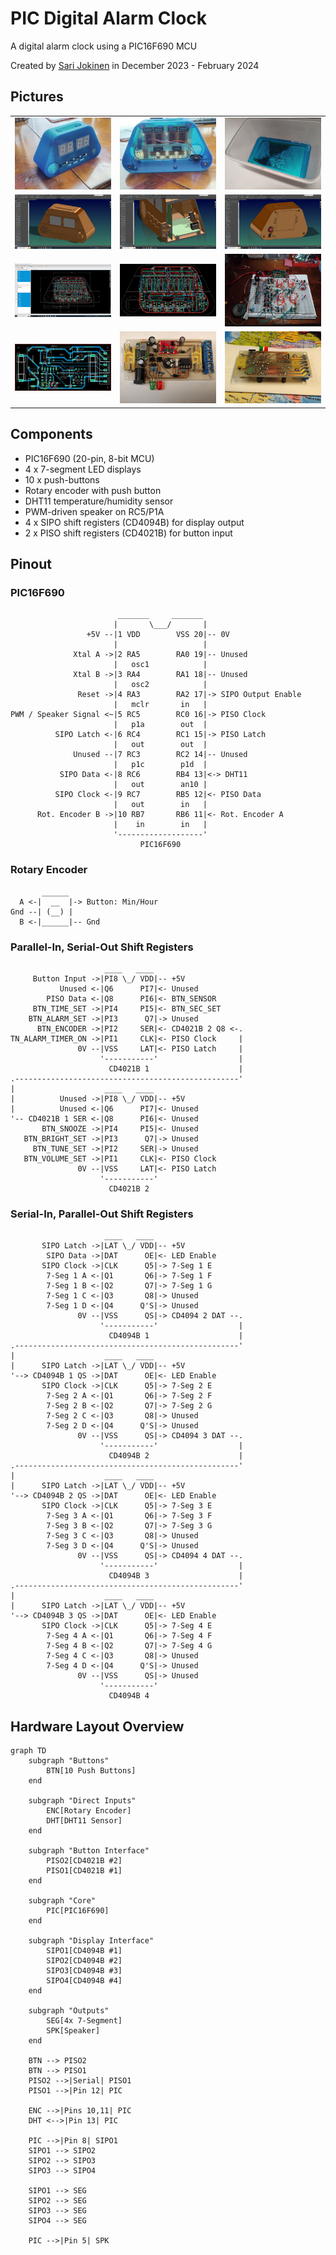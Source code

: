 # PIC Digital Alarm Clock

A digital alarm clock using a PIC16F690 MCU

Created by [Sari Jokinen](https://github.com/sarix1) in December 2023 - February 2024

## Pictures

<table>
  <tr>
    <td><a href="img/case1.jpg"><img src="img/case1.jpg" width="200"></a></td>
    <td><a href="img/case2.jpg"><img src="img/case2.jpg" width="200"></a></td>
    <td><a href="img/board-pcb1.jpg"><img src="img/board-pcb1.jpg" width="200"></a></td>
  </tr>
  <tr>
    <td><a href="img/case-cad1.jpg"><img src="img/case-cad1.jpg" width="200"></a></td>
    <td><a href="img/case-cad2.jpg"><img src="img/case-cad2.jpg" width="200"></a></td>
    <td><a href="img/case-cad3.jpg"><img src="img/case-cad3.jpg" width="200"></a></td>
  </tr>
  <tr>
    <td><a href="img/board-cad1.jpg"><img src="img/board-cad1.jpg" width="200"></a></td>
    <td><a href="img/board-cad2.jpg"><img src="img/board-cad2.jpg" width="200"></a></td>
    <td><a href="img/prototype.jpg"><img src="img/prototype.jpg" width="200"></a></td>
  </tr>
  <tr>
    <td><a href="img/supply-cad.jpg"><img src="img/supply-cad.jpg" width="200"></a></td>
    <td><a href="img/supply-pcb1.jpg"><img src="img/supply-pcb1.jpg" width="200"></a></td>
    <td><a href="img/supply-pcb2.jpg"><img src="img/supply-pcb2.jpg" width="200"></a></td>
  </tr>
</table>

## Components

- PIC16F690 (20-pin, 8-bit MCU)
- 4 x 7-segment LED displays
- 10 x push-buttons
- Rotary encoder with push button
- DHT11 temperature/humidity sensor
- PWM-driven speaker on RC5/P1A
- 4 x SIPO shift registers (CD4094B) for display output
- 2 x PISO shift registers (CD4021B) for button input

## Pinout

### PIC16F690

```
                        _______     _______
                       |       \___/       |
                 +5V --|1 VDD        VSS 20|-- 0V
                       |                   |
              Xtal A ->|2 RA5        RA0 19|-- Unused
                       |   osc1            |
              Xtal B ->|3 RA4        RA1 18|-- Unused
                       |   osc2            |
               Reset ->|4 RA3        RA2 17|-> SIPO Output Enable
                       |   mclr       in   |
PWM / Speaker Signal <~|5 RC5        RC0 16|-> PISO Clock
                       |   p1a        out  |
          SIPO Latch <-|6 RC4        RC1 15|-> PISO Latch
                       |   out        out  |
              Unused --|7 RC3        RC2 14|-- Unused
                       |   p1c        p1d  |
           SIPO Data <-|8 RC6        RB4 13|<-> DHT11
                       |   out        an10 |
          SIPO Clock <-|9 RC7        RB5 12|<- PISO Data
                       |   out        in   |
      Rot. Encoder B ->|10 RB7       RB6 11|<- Rot. Encoder A
                       |    in        in   |
                       '-------------------'
                             PIC16F690
```

### Rotary Encoder
```
       ______    
  A <-|  __  |-> Button: Min/Hour
Gnd --| (__) |
  B <-|______|-- Gnd
```

### Parallel-In, Serial-Out Shift Registers
```
                     ____   ____
     Button Input ->|PI8 \_/ VDD|-- +5V
           Unused <-|Q6      PI7|<- Unused 
        PISO Data <-|Q8      PI6|<- BTN_SENSOR
     BTN_TIME_SET ->|PI4     PI5|<- BTN_SEC_SET
    BTN_ALARM_SET ->|PI3      Q7|-> Unused
      BTN_ENCODER ->|PI2     SER|<- CD4021B 2 Q8 <-.
TN_ALARM_TIMER_ON ->|PI1     CLK|<- PISO Clock     |
               0V --|VSS     LAT|<- PISO Latch     |
                    '-----------'                  |
                      CD4021B 1                    |
.--------------------------------------------------'
|                    ____   ____
|          Unused ->|PI8 \_/ VDD|-- +5V
|          Unused <-|Q6      PI7|<- Unused
'-- CD4021B 1 SER <-|Q8      PI6|<- Unused
       BTN_SNOOZE ->|PI4     PI5|<- Unused
   BTN_BRIGHT_SET ->|PI3      Q7|-> Unused
     BTN_TUNE_SET ->|PI2     SER|-> Unused
   BTN_VOLUME_SET ->|PI1     CLK|<- PISO Clock
               0V --|VSS     LAT|<- PISO Latch
                    '-----------'
                      CD4021B 2
```

### Serial-In, Parallel-Out Shift Registers
```
                     ____   ____
       SIPO Latch ->|LAT \_/ VDD|-- +5V
        SIPO Data ->|DAT      OE|<- LED Enable
       SIPO Clock ->|CLK      Q5|-> 7-Seg 1 E
        7-Seg 1 A <-|Q1       Q6|-> 7-Seg 1 F
        7-Seg 1 B <-|Q2       Q7|-> 7-Seg 1 G
        7-Seg 1 C <-|Q3       Q8|-> Unused
        7-Seg 1 D <-|Q4      Q'S|-> Unused
               0V --|VSS      QS|-> CD4094 2 DAT --.
                    '-----------'                  |
                      CD4094B 1                    |
.--------------------------------------------------'
|                    ____   ____
|      SIPO Latch ->|LAT \_/ VDD|-- +5V
'--> CD4094B 1 QS ->|DAT      OE|<- LED Enable
       SIPO Clock ->|CLK      Q5|-> 7-Seg 2 E
        7-Seg 2 A <-|Q1       Q6|-> 7-Seg 2 F
        7-Seg 2 B <-|Q2       Q7|-> 7-Seg 2 G
        7-Seg 2 C <-|Q3       Q8|-> Unused
        7-Seg 2 D <-|Q4      Q'S|-> Unused
               0V --|VSS      QS|-> CD4094 3 DAT --.
                    '-----------'                  |
                      CD4094B 2                    |
.--------------------------------------------------'
|                    ____   ____
|      SIPO Latch ->|LAT \_/ VDD|-- +5V
'--> CD4094B 2 QS ->|DAT      OE|<- LED Enable
       SIPO Clock ->|CLK      Q5|-> 7-Seg 3 E
        7-Seg 3 A <-|Q1       Q6|-> 7-Seg 3 F
        7-Seg 3 B <-|Q2       Q7|-> 7-Seg 3 G
        7-Seg 3 C <-|Q3       Q8|-> Unused
        7-Seg 3 D <-|Q4      Q'S|-> Unused
               0V --|VSS      QS|-> CD4094 4 DAT --.
                    '-----------'                  |
                      CD4094B 3                    |
.--------------------------------------------------'
|                    ____   ____
|      SIPO Latch ->|LAT \_/ VDD|-- +5V
'--> CD4094B 3 QS ->|DAT      OE|<- LED Enable
       SIPO Clock ->|CLK      Q5|-> 7-Seg 4 E
        7-Seg 4 A <-|Q1       Q6|-> 7-Seg 4 F
        7-Seg 4 B <-|Q2       Q7|-> 7-Seg 4 G
        7-Seg 4 C <-|Q3       Q8|-> Unused
        7-Seg 4 D <-|Q4      Q'S|-> Unused
               0V --|VSS      QS|-> Unused
                    '-----------'                  
                      CD4094B 4
```

## Hardware Layout Overview

```mermaid
graph TD
    subgraph "Buttons"
        BTN[10 Push Buttons]
    end
    
    subgraph "Direct Inputs"
        ENC[Rotary Encoder]
        DHT[DHT11 Sensor]
    end
    
    subgraph "Button Interface"
        PISO2[CD4021B #2]
        PISO1[CD4021B #1]
    end
    
    subgraph "Core"
        PIC[PIC16F690]
    end
    
    subgraph "Display Interface"
        SIPO1[CD4094B #1]
        SIPO2[CD4094B #2]
        SIPO3[CD4094B #3]
        SIPO4[CD4094B #4]
    end
    
    subgraph "Outputs"
        SEG[4x 7-Segment]
        SPK[Speaker]
    end
    
    BTN --> PISO2
    BTN --> PISO1
    PISO2 -->|Serial| PISO1
    PISO1 -->|Pin 12| PIC
    
    ENC -->|Pins 10,11| PIC
    DHT <-->|Pin 13| PIC
    
    PIC -->|Pin 8| SIPO1
    SIPO1 --> SIPO2
    SIPO2 --> SIPO3
    SIPO3 --> SIPO4
    
    SIPO1 --> SEG
    SIPO2 --> SEG
    SIPO3 --> SEG
    SIPO4 --> SEG
    
    PIC -->|Pin 5| SPK
```
